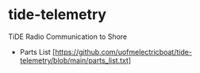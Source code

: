 # tide-telemetry
TiDE Radio Communication to Shore

- Parts List [https://github.com/uofmelectricboat/tide-telemetry/blob/main/parts_list.txt]

